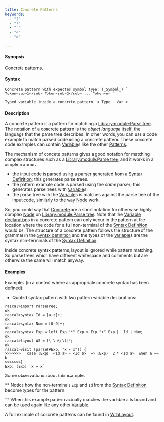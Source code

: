 ```yaml
---
title: Concrete Patterns
keywords:
  - "("
  - ")"
  - "`"
  - "<"
  - ">"

---
```


#### Synopsis

Concrete patterns.

#### Syntax

```rascal
Concrete pattern with expected symbol type: (_Symbol_) ` Token<sub>1</sub> Token<sub>2</sub> ... Token~n~ `
```
```rascal
Typed variable inside a concrete pattern: <_Type_ _Var_>
```

#### Description

A concrete pattern is a pattern for matching a [Library:module:Parse tree](../../../Library/ParseTree.md). The notation of a concrete pattern is the *object language* itself, the language that the parse tree describes. 
In other words, you can use a code example to match parsed code using a concrete pattern. These concrete code examples can contain [Variable](../../../Rascal/Patterns/Variable)s like the other [Patterns](../../../Rascal/Patterns).

The mechanism of concete patterns gives a good notation for matching complex structures such as a [Library:module:Parse tree](../../../Library/ParseTree.md), and it works in a simple manner:
   
   * the input code is parsed using a parser generated from a [Syntax Definition](../../../Rascal/Declarations/SyntaxDefinition); this generates parse trees.
   * the pattern example code is parsed using the *same* parser; this generates parse trees with [Variable](../../../Rascal/Patterns/Variable)s.
   * the parse tree with the [Variable](../../../Rascal/Patterns/Variable)s is matches against the parse tree of the input code, similarly to the way [Node](../../../Rascal/Patterns/Node) work.     
 
So, you could say that [Concrete](../../../Rascal/Patterns/Concrete) are a short notation for otherwise highly complex [Node](../../../Rascal/Patterns/Node) on [Library:module:Parse tree](../../../Library/ParseTree.md).  Note that the [Variable declaration](../../../Rascal/Patterns/VariableDeclaration)s in a concrete pattern can
only occur in the pattern at the location where the code for a full non-terminal of the [Syntax Definition](../../../Rascal/Declarations/SyntaxDefinition) would be. The structure of a concrete pattern follows the structure of the 
grammar in the [Syntax definition](../../../Rascal/Declarations/SyntaxDefinition) and the types of the [Variable](../../../Rascal/Patterns/Variable)s are the syntax non-terminals of the [Syntax Definition](../../../Rascal/Declarations/SyntaxDefinition).  

Inside concrete syntax patterns, layout is ignored while pattern matching. So parse trees which have different whitespace and comments but are otherwise the same will match anyway.

#### Examples

Examples (in a context where an appropriate concrete syntax has been defined):

*  Quoted syntax pattern with two pattern variable declarations:

```rascal-shell
rascal>import ParseTree;
ok
rascal>syntax Id = [a-z]+;
ok
rascal>syntax Num = [0-9]+;
ok
rascal>syntax Exp = left Exp "*" Exp > Exp "+" Exp |  Id | Num;
ok
rascal>layout WS = [\ \n\r\t]*;
ok
rascal>visit (parse(#Exp, "x + x")) {
>>>>>>>   case (Exp) `<Id a> + <Id b>` => (Exp) `2 * <Id a>` when a == b
>>>>>>>}
Exp: (Exp) `x + x`
```
Some observations about this example:

** Notice how the non-terminals `Exp` and `Id` from the [Syntax Definition](../../../Rascal/Declarations/SyntaxDefinition) become types for the pattern.

** When this example pattern actually matches the variable `a` is bound and can be used again like any other [Variable](../../../Rascal/Patterns/Variable). 


A full example of concrete patterns can be found in [WithLayout](../../../Recipes/Languages/Exp/Concrete/WithLayout).


